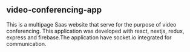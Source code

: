 ## video-conferencing-app 

This is a multipage Saas website that serve for the purpose of video conferencing. This application was developed with react, nextjs, redux, express and firebase.The application have socket.io integrated for communication. 
